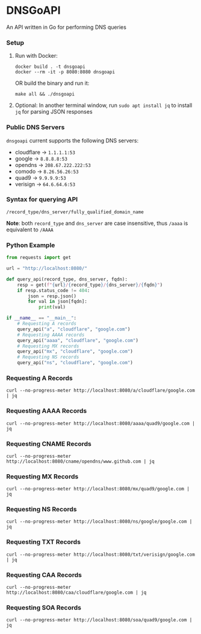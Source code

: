 # DNSGoAPI

An API written in Go for performing DNS queries

### Setup

1. Run with Docker:
    ```
    docker build . -t dnsgoapi
    docker --rm -it -p 8080:8080 dnsgoapi
    ```
    OR build the binary and run it:
    ```
    make all && ./dnsgoapi
    ```
2. Optional: In another terminal window, run `sudo apt install jq` to install `jq` for parsing JSON responses 

### Public DNS Servers

`dnsgoapi` current supports the following DNS servers:

- cloudflare -> `1.1.1.1:53`
- google -> `8.8.8.8:53`
- opendns -> `208.67.222.222:53`
- comodo -> `8.26.56.26:53`
- quad9 -> `9.9.9.9:53`
- verisign -> `64.6.64.6:53`

### Syntax for querying API

```
/record_type/dns_server/fully_qualified_domain_name
```
**Note**: both `record_type` and `dns_server` are case insensitive, thus `/aaaa` is equivalent to `/AAAA`

### Python Example

```python
from requests import get

url = "http://localhost:8080/"

def query_api(record_type, dns_server, fqdn):
    resp = get(f"{url}/{record_type}/{dns_server}/{fqdn}")
    if resp.status_code != 404:
        json = resp.json()
        for val in json[fqdn]:
            print(val)

if __name__ == "__main__":
    # Requesting A records
    query_api("a", "cloudflare", "google.com")
    # Requesting AAAA records
    query_api("aaaa", "cloudflare", "google.com")
    # Requesting MX records
    query_api("mx", "cloudflare", "google.com")
    # Requesting NS records
    query_api("ns", "cloudflare", "google.com")
```

### Requesting A Records

```
curl --no-progress-meter http://localhost:8080/a/cloudflare/google.com | jq
```

### Requesting AAAA Records

```
curl --no-progress-meter http://localhost:8080/aaaa/quad9/google.com | jq
```

### Requesting CNAME Records

```
curl --no-progress-meter http://localhost:8080/cname/opendns/www.github.com | jq
```

### Requesting MX Records

```
curl --no-progress-meter http://localhost:8080/mx/quad9/google.com | jq
```

### Requesting NS Records

```
curl --no-progress-meter http://localhost:8080/ns/google/google.com | jq
```

### Requesting TXT Records

```
curl --no-progress-meter http://localhost:8080/txt/verisign/google.com | jq
```

### Requesting CAA Records

```
curl --no-progress-meter http://localhost:8080/caa/cloudflare/google.com | jq
```

### Requesting SOA Records

```
curl --no-progress-meter http://localhost:8080/soa/quad9/google.com | jq
```
